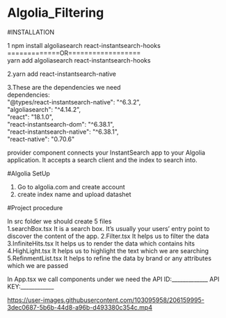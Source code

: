 # Algolia_Filtering




#INSTALLATION

1 npm install algoliasearch react-instantsearch-hooks
           =============OR==================        
yarn add algoliasearch react-instantsearch-hooks


2.yarn add react-instantsearch-native

3.These are the dependencies we need    
 dependencies:  
    "@types/react-instantsearch-native": "^6.3.2",   
    "algoliasearch": "^4.14.2",  
    "react": "18.1.0",  
    "react-instantsearch-dom": "^6.38.1",  
    "react-instantsearch-native": "^6.38.1",  
    "react-native": "0.70.6"


<InstantSearch> provider component connects your InstantSearch app to your Algolia application.
 It accepts a search client and the index to search into.

 #Algolia SetUp

1. Go to algolia.com and create account
2. create index name and upload datashet
                                        
#Project procedure
 
In src folder we should create 5 files   
  1.searchBox.tsx
  It is a search box. It’s usually your users’ entry point to discover the content of the app.
  2.Filter.tsx
    It helps us to filter the data 
  3.InfiniteHits.tsx
   It helps us to render the data which contains hits
  4.HighLight.tsx
   It helps us to highlight the text which we are searching
  5.RefinmentList.tsx
     It helps to refine the data by brand or any attributes which we are passed 

In App.tsx we call components under <InstantSearch>
    we need the 
    API ID:_____________
    API KEY:____________


    



    

https://user-images.githubusercontent.com/103095958/206159995-3dec0687-5b6b-44d8-a96b-d493380c354c.mp4



 


